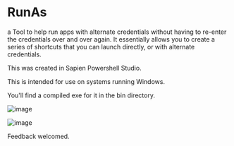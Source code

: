 # RunAs
a Tool to help run apps with alternate credentials without having to re-enter the credentials over and over again. It essentially allows you to create a series of shortcuts that you can launch directly, or with alternate credentials.

This was created in Sapien Powershell Studio.

This is intended for use on systems running Windows.

You'll find a compiled exe for it in the bin directory.

![image](https://user-images.githubusercontent.com/16179180/183491395-ff3926df-4e35-42bb-ac19-cab6162b5037.png)

![image](https://user-images.githubusercontent.com/16179180/183491535-2e42281c-cc60-46c8-a09e-63527da2c18b.png)


Feedback welcomed.

